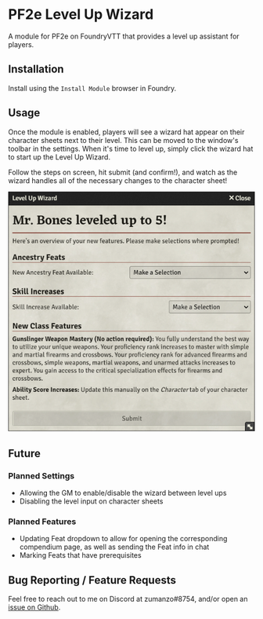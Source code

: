# PF2e Level Up Wizard

A module for PF2e on FoundryVTT that provides a level up assistant for players.

## Installation

Install using the `Install Module` browser in Foundry.

## Usage

Once the module is enabled, players will see a wizard hat appear on their character sheets next to their level. This can be moved to the window's toolbar in the settings.
When it's time to level up, simply click the wizard hat to start up the Level Up Wizard.

Follow the steps on screen, hit submit (and confirm!), and watch as the wizard handles all of the necessary changes to the character sheet!

![Level Up Wizard](/screenshots/levelUpWizard.png)

## Future

### Planned Settings

- Allowing the GM to enable/disable the wizard between level ups
- Disabling the level input on character sheets

### Planned Features

- Updating Feat dropdown to allow for opening the corresponding compendium page, as well as sending the Feat info in chat
- Marking Feats that have prerequisites

## Bug Reporting / Feature Requests

Feel free to reach out to me on Discord at zumanzo#8754, and/or open an [issue on Github](https://github.com/BenABaron/pf2e-level-up-wizard/issues).
